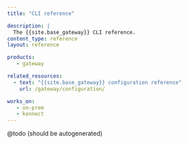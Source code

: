 ```yaml
---
title: "CLI reference"

description: |
  The {{site.base_gateway}} CLI reference.
content_type: reference
layout: reference

products:
   - gateway

related_resources:
  - text: "{{site.base_gateway}} configuration reference"
    url: /gateway/configuration/

works_on:
   - on-prem
   - konnect
---
```


@todo (should be autogenerated)